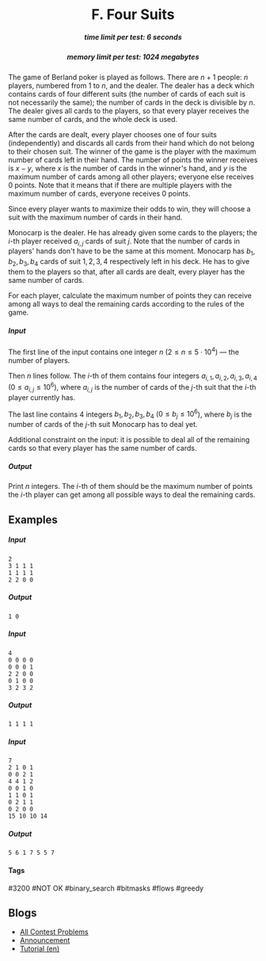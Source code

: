 <h1 style='text-align: center;'> F. Four Suits</h1>

<h5 style='text-align: center;'>time limit per test: 6 seconds</h5>
<h5 style='text-align: center;'>memory limit per test: 1024 megabytes</h5>

The game of Berland poker is played as follows. There are $n+1$ people: $n$ players, numbered from $1$ to $n$, and the dealer. The dealer has a deck which contains cards of four different suits (the number of cards of each suit is not necessarily the same); the number of cards in the deck is divisible by $n$. The dealer gives all cards to the players, so that every player receives the same number of cards, and the whole deck is used.

After the cards are dealt, every player chooses one of four suits (independently) and discards all cards from their hand which do not belong to their chosen suit. The winner of the game is the player with the maximum number of cards left in their hand. The number of points the winner receives is $x - y$, where $x$ is the number of cards in the winner's hand, and $y$ is the maximum number of cards among all other players; everyone else receives $0$ points. Note that it means that if there are multiple players with the maximum number of cards, everyone receives $0$ points.

Since every player wants to maximize their odds to win, they will choose a suit with the maximum number of cards in their hand.

Monocarp is the dealer. He has already given some cards to the players; the $i$-th player received $a_{i,j}$ cards of suit $j$. Note that the number of cards in players' hands don't have to be the same at this moment. Monocarp has $b_1, b_2, b_3, b_4$ cards of suit $1, 2, 3, 4$ respectively left in his deck. He has to give them to the players so that, after all cards are dealt, every player has the same number of cards.

For each player, calculate the maximum number of points they can receive among all ways to deal the remaining cards according to the rules of the game.

##### Input

The first line of the input contains one integer $n$ ($2 \le n \le 5 \cdot 10^4$) — the number of players.

Then $n$ lines follow. The $i$-th of them contains four integers $a_{i,1}, a_{i,2}, a_{i,3}, a_{i,4}$ ($0 \le a_{i,j} \le 10^6$), where $a_{i,j}$ is the number of cards of the $j$-th suit that the $i$-th player currently has.

The last line contains $4$ integers $b_1, b_2, b_3, b_4$ ($0 \le b_j \le 10^6$), where $b_j$ is the number of cards of the $j$-th suit Monocarp has to deal yet.

Additional constraint on the input: it is possible to deal all of the remaining cards so that every player has the same number of cards.

##### Output

Print $n$ integers. The $i$-th of them should be the maximum number of points the $i$-th player can get among all possible ways to deal the remaining cards.

## Examples

##### Input


```text
2
3 1 1 1
1 1 1 1
2 2 0 0
```
##### Output


```text
1 0 
```
##### Input


```text
4
0 0 0 0
0 0 0 1
2 2 0 0
0 1 0 0
3 2 3 2
```
##### Output


```text
1 1 1 1 
```
##### Input


```text
7
2 1 0 1
0 0 2 1
4 4 1 2
0 0 1 0
1 1 0 1
0 2 1 1
0 2 0 0
15 10 10 14
```
##### Output


```text
5 6 1 7 5 5 7 
```


#### Tags 

#3200 #NOT OK #binary_search #bitmasks #flows #greedy 

## Blogs
- [All Contest Problems](../Educational_Codeforces_Round_154_(Rated_for_Div._2).md)
- [Announcement](../blogs/Announcement.md)
- [Tutorial (en)](../blogs/Tutorial_(en).md)
